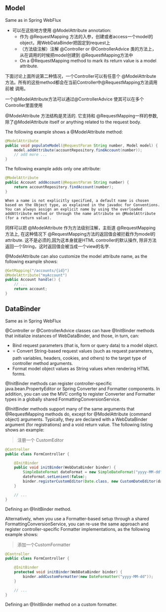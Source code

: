 ## Model
Same as in Spring WebFlux

- 可以在这些地方使用 @ModelAttribute annotation:
  - 作为 @RequestMapping 方法的入参，创建或者access一个model的object，用WebDataBinder把固定到request上
  - （方法级注解）注解 @Controller or @ControllerAdvice 类的方法上， 从在调用的时候把model创建到 @RequestMapping方法中
  - On a @RequestMapping method to mark its return value is a model attribute.

下面讨论上面所说第二种情况，一个Controller可以有任意个 @ModelAttribute 方法。所有的这些method都会在当前Controller中@RequestMapping方法调用前被 调用。 

一个@ModelAttribute方法可以通过@ControllerAdvice 使其可以在多个Controller里面使用

@ModelAttribute 方法结构是灵活的. 它支持和 @RequestMapping一样的参数,除了@ModelAttribute itself or anything related to the request body.

The following example shows a @ModelAttribute method:
```java
@ModelAttribute
public void populateModel(@RequestParam String number, Model model) {
    model.addAttribute(accountRepository.findAccount(number));
    // add more ...
}
```
The following example adds only one attribute:
```java
@ModelAttribute
public Account addAccount(@RequestParam String number) {
    return accountRepository.findAccount(number);
}
```

```note
When a name is not explicitly specified, a default name is chosen based on the Object type, as explained in the javadoc for Conventions. You can always assign an explicit name by using the overloaded addAttribute method or through the name attribute on @ModelAttribute (for a return value).
```

同样可以把 @ModelAttribute 作为方法级别注解，主街道 @RequestMapping 方法上, 在这种情况下 @RequestMapping方法的返回值会被拦截作为model的attribute. 这不是必须的,因为这本身就是HTML controller的默认操作, 除非方法返回一个String，这时返回值会被当成一个view的名字. 

@ModelAttribute can also customize the model attribute name, as the following example shows:
```java
@GetMapping("/accounts/{id}")
@ModelAttribute("myAccount")
public Account handle() {
    // ...
    return account;
}
```

## DataBinder
Same as in Spring WebFlux

@Controller or @ControllerAdvice classes can have @InitBinder methods that initialize instances of WebDataBinder, and those, in turn, can:

- Bind request parameters (that is, form or query data) to a model object.
- ⭐ Convert String-based request values (such as request parameters, path variables, headers, cookies, and others) to the target type of controller method arguments.
- Format model object values as String values when rendering HTML forms.

@InitBinder methods can register controller-specific java.bean.PropertyEditor or Spring Converter and Formatter components. In addition, you can use the MVC config to register Converter and Formatter types in a globally shared FormattingConversionService.

@InitBinder methods support many of the same arguments that @RequestMapping methods do, except for @ModelAttribute (command object) arguments. Typically, they are declared with a WebDataBinder argument (for registrations) and a void return value. The following listing shows an example:
> 注册一个 CustomEditor
```java
@Controller
public class FormController {

    @InitBinder 
    public void initBinder(WebDataBinder binder) {
        SimpleDateFormat dateFormat = new SimpleDateFormat("yyyy-MM-dd");
        dateFormat.setLenient(false);
        binder.registerCustomEditor(Date.class, new CustomDateEditor(dateFormat, false));
    }

    // ...
}
```

Defining an @InitBinder method.


Alternatively, when you use a Formatter-based setup through a shared FormattingConversionService, you can re-use the same approach and register controller-specific Formatter implementations, as the following example shows:

> 添加一个CustomFormatter
```java
@Controller
public class FormController {

    @InitBinder 
    protected void initBinder(WebDataBinder binder) {
        binder.addCustomFormatter(new DateFormatter("yyyy-MM-dd"));
    }

    // ...
}
```
Defining an @InitBinder method on a custom formatter.

